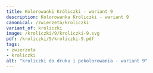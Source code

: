 ```yaml
---
title: Kolorowanki Króliczki - wariant 9
description: Kolorowanka Kroliczki - wariant 9
canonical: /zwierzeta/kroliczki
variant_of: kroliczki
image: /kroliczki/9/kroliczki-9.svg
pdf: /kroliczki/9/kroliczki-9.pdf
tags:
- zwierzeta
- kroliczki
alt: "kroliczki do druku i pokolorowania - wariant 9"
---
```

